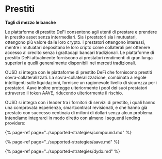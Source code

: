 # Prestiti

**Togli di mezzo le banche**

Le piattaforme di prestito DeFi consentono agli utenti di prestare e prendere in prestito asset senza intermediari. Sia i prestatori sia i mutuatari, ottengono più valore dalle loro crypto. I prestatori ottengono interessi, mentre i mutuatari depositano le loro cripto come collaterali per ottenere accesso al credito senza i grattacapi bancari tradizionali. Le piattaforme di prestito DeFi attualmente forniscono ai prestatori rendimenti di gran lunga superiori a quelli generalmente disponibili nei mercati tradizionali.

OUSD si integra con le piattaforme di prestito DeFi che forniscono prestiti sovra-collateralizzati. La sovra-collateralizzazione, combinata a regole intelligenti sulle liquidazioni, fornisce un ragionevole livello di sicurezza per i prestatori. Aave inoltre protegge ulteriormente i pool dei suoi prestatori attraverso il token AAVE, riducendo ulteriormente il rischio.

OUSD si integra con i leader tra i fornitori di servizi di prestito, i quali hanno una comprovata esperienza, smartcontract revisionati, e che hanno già prestato con successo centinaia di milioni di dollari senza alcun problema. Intendiamo integrarci in modo diretto con almeno i seguenti lending providers:

{% page-ref page="../supported-strategies/compound.md" %}

{% page-ref page="../supported-strategies/aave.md" %}

{% page-ref page="../supported-strategies/dydx.md" %}











